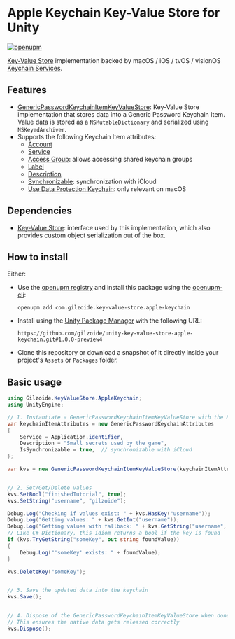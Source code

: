 # Apple Keychain Key-Value Store for Unity
[![openupm](https://img.shields.io/npm/v/com.gilzoide.key-value-store.apple-keychain?label=openupm&registry_uri=https://package.openupm.com)](https://openupm.com/packages/com.gilzoide.key-value-store.apple-keychain/)

[Key-Value Store](https://github.com/gilzoide/unity-key-value-store) implementation backed by macOS / iOS / tvOS / visionOS [Keychain Services](https://developer.apple.com/documentation/security/keychain_services).


## Features
- [GenericPasswordKeychainItemKeyValueStore](Runtime/GenericPasswordKeychainItemKeyValueStore.cs): Key-Value Store implementation that stores data into a Generic Password Keychain Item.
  Value data is stored as a `NSMutableDictionary` and serialized using `NSKeyedArchiver`.
- Supports the following Keychain Item attributes:
  + [Account](https://developer.apple.com/documentation/security/ksecattraccount)
  + [Service](https://developer.apple.com/documentation/security/ksecattrservice)
  + [Access Group](https://developer.apple.com/documentation/security/ksecattraccessgroup): allows accessing shared keychain groups
  + [Label](https://developer.apple.com/documentation/security/ksecattrlabel)
  + [Description](https://developer.apple.com/documentation/security/ksecattrdescription)
  + [Synchronizable](https://developer.apple.com/documentation/security/ksecattrsynchronizable): synchronization with iCloud
  + [Use Data Protection Keychain](https://developer.apple.com/documentation/security/ksecusedataprotectionkeychain): only relevant on macOS


## Dependencies
- [Key-Value Store](https://github.com/gilzoide/unity-key-value-store): interface used by this implementation, which also provides custom object serialization out of the box.


## How to install
Either:
- Use the [openupm registry](https://openupm.com/) and install this package using the [openupm-cli](https://github.com/openupm/openupm-cli):
  ```
  openupm add com.gilzoide.key-value-store.apple-keychain
  ```
- Install using the [Unity Package Manager](https://docs.unity3d.com/Manual/upm-ui-giturl.html) with the following URL:
  ```
  https://github.com/gilzoide/unity-key-value-store-apple-keychain.git#1.0.0-preview4
  ```
- Clone this repository or download a snapshot of it directly inside your project's `Assets` or `Packages` folder.


## Basic usage
```cs
using Gilzoide.KeyValueStore.AppleKeychain;
using UnityEngine;

// 1. Instantiate a GenericPasswordKeychainItemKeyValueStore with the Keychain Item attributes
var keychainItemAttributes = new GenericPasswordKeychainAttributes
{
    Service = Application.identifier,
    Description = "Small secrets used by the game",
    IsSynchronizable = true,  // synchronizable with iCloud
};

var kvs = new GenericPasswordKeychainItemKeyValueStore(keychainItemAttributes);


// 2. Set/Get/Delete values
kvs.SetBool("finishedTutorial", true);
kvs.SetString("username", "gilzoide");

Debug.Log("Checking if values exist: " + kvs.HasKey("username"));
Debug.Log("Getting values: " + kvs.GetInt("username"));
Debug.Log("Getting values with fallback: " + kvs.GetString("username", "default username"));
// Like C# Dictionary, this idiom returns a bool if the key is found
if (kvs.TryGetString("someKey", out string foundValue))
{
    Debug.Log("'someKey' exists: " + foundValue);
}

kvs.DeleteKey("someKey");


// 3. Save the updated data into the keychain
kvs.Save();


// 4. Dispose of the GenericPasswordKeychainItemKeyValueStore when done
// This ensures the native data gets released correctly
kvs.Dispose();
```